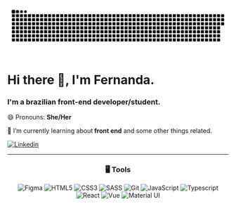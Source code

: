 ![Snake animation](https://github.com/FernandaMendonca/FernandaMendonca/blob/output/github-contribution-grid-snake.svg)

<h1>Hi there 👋, I'm Fernanda.</h1>

<h3>I'm a brazilian front-end developer/student.</h3>

😄 Pronouns: <b>She/Her</b>

🌱 I’m currently learning about<b> front end</b> and some other things related.

 <a href="https://www.linkedin.com/in/fernanda-mendonca/">
   <img src="https://cdn.jsdelivr.net/gh/devicons/devicon/icons/linkedin/linkedin-original.svg" alt="Linkedin" width="40" height="30" />
  </a>
  <hr>

<section align="center">
  
  <h3>🖥️ Tools </h3>  
  <div>
  <img src="https://cdn.jsdelivr.net/gh/devicons/devicon/icons/figma/figma-original.svg" alt="Figma" width="40" height="40"/>
  <img src="https://cdn.jsdelivr.net/gh/devicons/devicon/icons/html5/html5-original.svg"  alt="HTML5" width="40" height="40"/>
  <img src="https://cdn.jsdelivr.net/gh/devicons/devicon/icons/css3/css3-original.svg" alt="CSS3" width="40" height="40"/>
  <img src="https://cdn.jsdelivr.net/gh/devicons/devicon/icons/sass/sass-original.svg" alt="SASS" width="40" height="40"/>
  <img src="https://cdn.jsdelivr.net/gh/devicons/devicon/icons/git/git-original.svg" alt="Git" width="40" height="40"/>
  <img src="https://cdn.jsdelivr.net/gh/devicons/devicon/icons/javascript/javascript-original.svg" alt="JavaScript" width="40" height="40"/>
  <img src="https://cdn.jsdelivr.net/gh/devicons/devicon/icons/typescript/typescript-original.svg" alt="Typescript" width="40" height="40" />
  <img src="https://cdn.jsdelivr.net/gh/devicons/devicon/icons/react/react-original.svg" alt="React" width="40" height="40"/>
  <img src="https://cdn.jsdelivr.net/gh/devicons/devicon/icons/vuejs/vuejs-original.svg" alt="Vue" width="40" height="40" />
  <img src="https://cdn.jsdelivr.net/gh/devicons/devicon/icons/materialui/materialui-original.svg" alt="Material UI" width="40" height="40" />
  </div>
 </section>

